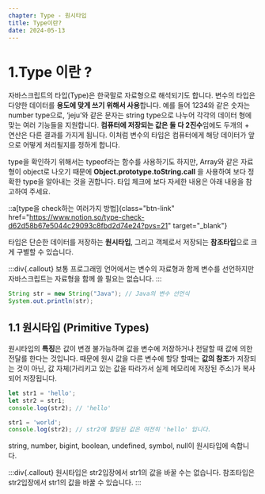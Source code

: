 ```yaml
---
chapter: Type - 원시타입
title: Type이란?
date: 2024-05-13
---
```


# 1.Type 이란 ?

자바스크립트의 타입(Type)은 한국말로 자료형으로 해석되기도 합니다. 변수의 타입은 다양한 데이터를 **용도에 맞게 쓰기 위해서 사용**합니다. 예를 들어 1234와 같은 숫자는 number type으로, ‘jeju’와 같은 문자는 string type으로 나누어 각각의 데이터 형에 맞는 여러 기능들을 지원합니다. **컴퓨터에 저장되는 값은 둘 다 2진수**임에도 두개의 + 연산은 다른 결과를 가지게 됩니다. 이처럼 변수의 타입은 컴퓨터에게 해당 데이터가 앞으로 어떻게 처리될지를 정하게 합니다.

type을 확인하기 위해서는 typeof라는 함수를 사용하기도 하지만, Array와 같은 자료형이 object로 나오기 때문에 **Object.prototype.toString.call** 을 사용하여 보다 정확한 type을 알아내는 것을 권합니다. 타입 체크에 보다 자세한 내용은 아래 내용을 참고하여 주세요.

::a[type을 check하는 여러가지 방법]{class="btn-link" href="https://www.notion.so/type-check-d62d58b67e5044c29093c8fbd2d74e24?pvs=21" target="\_blank"}

타입은 단순한 데이터를 저장하는 **원시타입**, 그리고 객체로서 저장되는 **참조타입**으로 크게 구별할 수 있습니다.

:::div{.callout}
보통 프로그래밍 언어에서는 변수의 자료형과 함께 변수를 선언하지만 자바스크립트는 자료형을 함께 쓸 필요는 없습니다.
:::

```java
String str = new String("Java"); // Java의 변수 선언식
System.out.println(str);
```

## 1.1 원시타입 (Primitive Types)

원시타입의 **특징**은 값이 변경 불가능하며 값을 변수에 저장하거나 전달할 때 값에 의한 전달를 한다는 것입니다. 때문에 원시 값을 다른 변수에 할당 할때는 **값의 참조**가 저장되는 것이 아닌, 값 자체(가리키고 있는 값을 따라가서 실제 메모리에 저장된 주소)가 복사되어 저장됩니다.

```jsx
let str1 = 'hello';
let str2 = str1;
console.log(str2); // 'hello'

str1 = 'world';
console.log(str2); // str2에 할당된 값은 여전히 'hello' 입니다.
```

string, number, bigint, boolean, undefined, symbol, null이 원시타입에 속합니다.

:::div{.callout}
원시타입은 str2입장에서 str1의 값을 바꿀 수는 없습니다. 참조타입은 str2입장에서 str1의 값을 바꿀 수 있습니다.
:::
